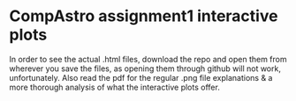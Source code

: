 # CompAstro assignment1 interactive plots

In order to see the actual .html files, download the repo and open them from wherever you save the files, as opening them through github will not work, unfortunately. Also read the pdf for the regular .png file explanations & a more thorough analysis of what the interactive plots offer.
